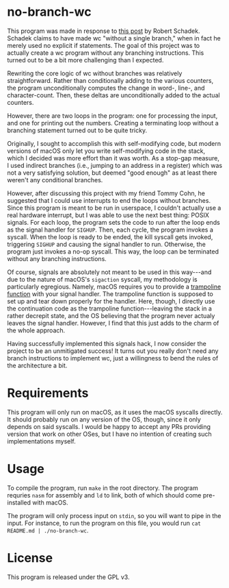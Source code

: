 # no-branch-wc

This program was made in response to [this post](https://dlang.org/blog/2020/01/28/wc-in-d-712-characters-without-a-single-branch/) by Robert Schadek.
Schadek claims to have made wc "without a single branch," when in fact he merely used no explicit if statements.
The goal of this project was to actually create a wc program without any branching instructions.
This turned out to be a bit more challenging than I expected.

Rewriting the core logic of wc without branches was relatively straightforward.
Rather than conditionally adding to the various counters, the program unconditionally computes the change in word-, line-, and character-count.
Then, these deltas are unconditionally added to the actual counters.

However, there are two loops in the program: one for processing the input, and one for printing out the numbers.
Creating a terminating loop without a branching statement turned out to be quite tricky.

Originally, I sought to accomplish this with self-modifying code, but modern versions of macOS only let you write self-modifying code in the stack, which I decided was more effort than it was worth.
As a stop-gap measure, I used indirect branches (i.e., jumping to an address in a register) which was not a very satisfying solution, but deemed "good enough" as at least there weren't any conditional branches.

However, after discussing this project with my friend Tommy Cohn, he suggested that I could use interrupts to end the loops without branches.
Since this program is meant to be run in userspace, I couldn't actually use a real hardware interrupt, but I was able to use the next best thing: POSIX signals.
For each loop, the program sets the code to run after the loop ends as the signal handler for `SIGHUP`.
Then, each cycle, the program invokes a syscall.
When the loop is ready to be ended, the kill syscall gets invoked, triggering `SIGHUP` and causing the signal handler to run.
Otherwise, the program just invokes a no-op syscall.
This way, the loop can be terminated without any branching instructions.

Of course, signals are absolutely not meant to be used in this way---and due to the nature of macOS's `sigaction` syscall, my methodology is particularly egregious.
Namely, macOS requires you to provide a [trampoline function](https://github.com/kernigh/ack/blob/kernigh-osx/plat/osx386/libsys/sigaction.s#L34) with your signal handler.
The trampoline function is supposed to set up and tear down properly for the handler.
Here, though, I directly use the continuation code as the trampoline function---leaving the stack in a rather decrepit state, and the OS believing that the program never actualy leaves the signal handler.
However, I find that this just adds to the charm of the whole approach.

Having successfully implemented this signals hack, I now consider the project to be an unmitigated success!
It turns out you really don't need any branch instructions to implement wc, just a willingness to bend the rules of the architecture a bit.

# Requirements

This program will only run on macOS, as it uses the macOS syscalls directly.
It should probably run on any version of the OS, though, since it only depends on said syscalls.
I would be happy to accept any PRs providing version that work on other OSes, but I have no intention of creating such implementations myself.

# Usage

To compile the program, run `make` in the root directory.
The program requries `nasm` for assembly and `ld` to link, both of which should come pre-installed with macOS.

The program will only process input on `stdin`, so you will want to pipe in the input.
For instance, to run the program on this file, you would run `cat README.md | ./no-branch-wc`.

# License

This program is released under the GPL v3.
